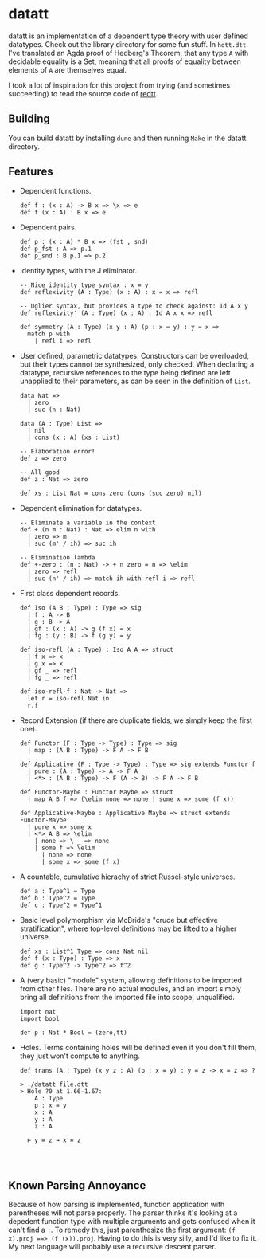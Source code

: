 # datatt

datatt is an implementation of a dependent type theory with user defined datatypes.
Check out the library directory for some fun stuff. In `hott.dtt` I've translated an Agda proof of Hedberg's Theorem, that any type `A` with decidable equality is a Set, meaning that all proofs of equality between elements of `A` are themselves equal.

I took a lot of inspiration for this project from trying (and sometimes succeeding) to read the source code of [redtt](https://github.com/RedPRL/redtt).

## Building

You can build datatt by installing `dune` and then running `Make` in the datatt directory.

## Features

* Dependent functions.
  ```
  def f : (x : A) -> B x => \x => e
  def f (x : A) : B x => e
* Dependent pairs.
  ```
  def p : (x : A) * B x => (fst , snd) 
  def p_fst : A => p.1
  def p_snd : B p.1 => p.2

* Identity types, with the J eliminator.
  ```
  -- Nice identity type syntax : x = y
  def reflexivity (A : Type) (x : A) : x = x => refl
  
  -- Uglier syntax, but provides a type to check against: Id A x y
  def reflexivity' (A : Type) (x : A) : Id A x x => refl
  
  def symmetry (A : Type) (x y : A) (p : x = y) : y = x =>
    match p with
      | refl i => refl
* User defined, parametric datatypes. Constructors can be overloaded, but their types cannot be synthesized, only checked. When declaring a datatype, recursive references to the type being defined are left unapplied to their parameters, as can be seen in the definition of `List`.
  ```
  data Nat => 
    | zero
    | suc (n : Nat)
   
  data (A : Type) List => 
    | nil 
    | cons (x : A) (xs : List)
   
  -- Elaboration error!
  def z => zero
  
  -- All good
  def z : Nat => zero
  
  def xs : List Nat = cons zero (cons (suc zero) nil)
  
* Dependent elimination for datatypes.
  ```
  -- Eliminate a variable in the context
  def + (n m : Nat) : Nat => elim n with
    | zero => m
    | suc (m' / ih) => suc ih
   
  -- Elimination lambda
  def +-zero : (n : Nat) -> + n zero = n => \elim
    | zero => refl
    | suc (n' / ih) => match ih with refl i => refl
* First class dependent records.
  ```
  def Iso (A B : Type) : Type => sig
    | f : A -> B
    | g : B -> A
    | gf : (x : A) -> g (f x) = x
    | fg : (y : B) -> f (g y) = y
  
  def iso-refl (A : Type) : Iso A A => struct
    | f x => x
    | g x => x
    | gf _ => refl
    | fg _ => refl

  def iso-refl-f : Nat -> Nat =>
    let r = iso-refl Nat in
    r.f 
* Record Extension (if there are duplicate fields, we simply keep the first one).
  ```
  def Functor (F : Type -> Type) : Type => sig
    | map : (A B : Type) -> F A -> F B
  
  def Applicative (F : Type -> Type) : Type => sig extends Functor f
    | pure : (A : Type) -> A -> F A
    | <*> : (A B : Type) -> F (A -> B) -> F A -> F B

  def Functor-Maybe : Functor Maybe => struct
    | map A B f => (\elim none => none | some x => some (f x))
  
  def Applicative-Maybe : Applicative Maybe => struct extends Functor-Maybe
    | pure x => some x
    | <*> A B => \elim
      | none => \ _ => none
      | some f => \elim
        | none => none
        | some x => some (f x)
  
* A countable, cumulative hierachy of strict Russel-style universes.
  ````
  def a : Type^1 = Type
  def b : Type^2 = Type
  def c : Type^2 = Type^1

* Basic level polymorphism via McBride's "crude but effective stratification", where top-level definitions may be lifted to a higher universe.
  ```
  def xs : List^1 Type => cons Nat nil
  def f (x : Type) : Type => x
  def g : Type^2 -> Type^2 => f^2
* A (very basic) "module" system, allowing definitions to be imported from other files. There are no actual modules, and an import simply bring all definitions    from the imported file into scope, unqualified.
  ```
  import nat
  import bool
  
  def p : Nat * Bool = (zero,tt)
* Holes. Terms containing holes will be defined even if you don't fill them, they just won't compute to anything.
  ```
  def trans (A : Type) (x y z : A) (p : x = y) : y = z -> x = z => ?
  
  > ./datatt file.dtt
  > Hole ?0 at 1.66-1.67:
      A : Type
      p : x = y
      x : A
      y : A
      z : A

    ⊢ y = z → x = z

  


## Known Parsing Annoyance
Because of how parsing is implemented, function application with parentheses will not parse properly. The parser thinks it's looking at a depedent function type with multiple arguments and gets confused when it can't find a `:`. To remedy this, just parenthesize the first argument: `(f x).proj ==> (f (x)).proj`. Having to do this is very silly, and I'd like to fix it. My next language will probably use a recursive descent parser.

  
